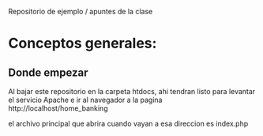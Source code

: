 Repositorio de ejemplo / apuntes de la clase

# Conceptos generales:

## Donde empezar

Al bajar este repositorio en la carpeta htdocs, ahi tendran listo para levantar el servicio Apache e ir al navegador a la pagina http://localhost/home_banking

el archivo principal que abrira cuando vayan a esa direccion es index.php
